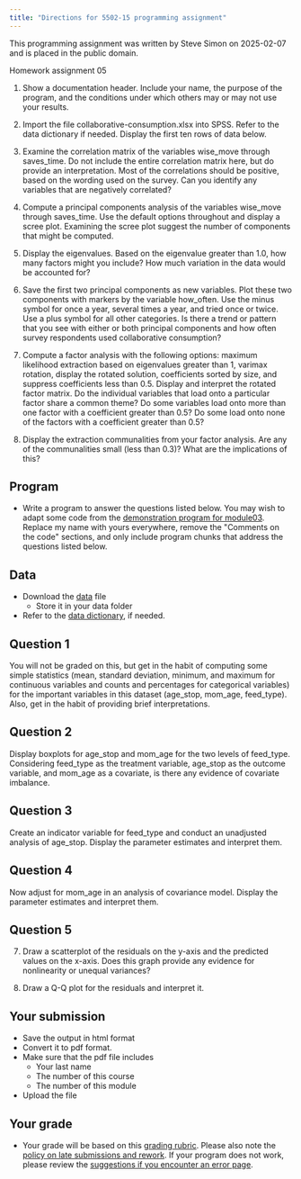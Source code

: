 ```yaml
---
title: "Directions for 5502-15 programming assignment"
---
```


This programming assignment was written by Steve Simon on 2025-02-07 and is placed in the public domain.

Homework assignment 05

1. Show a documentation header. Include your name, the purpose of the program, and the conditions under which others may or may not use your results. 

2. Import the file collaborative-consumption.xlsx into SPSS. Refer to the data dictionary if needed. Display the first ten rows of data below.

3. Examine the correlation matrix of the variables wise_move through saves_time. Do not include the entire correlation matrix here, but do provide an interpretation. Most of the correlations should be positive, based on the wording used on the survey. Can you identify any variables that are negatively correlated?

4. Compute a principal components analysis of the variables wise_move through saves_time. Use the default options throughout and display a scree plot. Examining the scree plot suggest the number of components that might be computed.

5. Display the eigenvalues. Based on the eigenvalue greater than 1.0, how many factors might you include? How much variation in the data would be accounted for?

6. Save the first two principal components as new variables. Plot these two components with markers by the variable how_often. Use the minus symbol for once a year, several times a year, and tried once or twice. Use a plus symbol for all other categories. Is there a trend or pattern that you see with either or both principal components and how often survey respondents used collaborative consumption?

7. Compute a factor analysis with the following options: maximum likelihood extraction based on eigenvalues greater than 1, varimax rotation, display the rotated solution, coefficients sorted by size, and suppress coefficients less than 0.5. Display and interpret the rotated factor matrix. Do the individual variables that load onto a particular factor share a common theme? Do some variables load onto more than one factor with a coefficient greater than 0.5? Do some load onto none of the factors with a coefficient greater than 0.5?

8. Display the extraction communalities from your factor analysis. Are any of the communalities small (less than 0.3)? What are the implications of this?

## Program

-   Write a program to answer the questions listed below. You may wish to adapt some code from the [demonstration program for module03][ref01]. Replace my name with yours everywhere, remove the "Comments on the code" sections, and only include program chunks that address the questions listed below.

[ref01]: https://github.com/pmean/classes/blob/master/biostats-2/03/src/simon-5502-03-demo.qmd

## Data

-   Download the [data][ref02] file
    -   Store it in your data folder
-   Refer to the [data dictionary][ref03], if needed.

[ref02]: https://github.com/pmean/data/blob/main/files/breast-feeding-preterm.csv
[ref03]: https://github.com/pmean/data/blob/main/files/breast-feeding-preterm.yaml

## Question 1

You will not be graded on this, but get in the habit of computing some simple statistics (mean, standard deviation, minimum, and maximum for continuous variables and counts and percentages for categorical variables) for the important variables in this dataset (age_stop, mom_age, feed_type). Also, get in the habit of providing brief interpretations.

## Question 2

Display boxplots for age_stop and mom_age for the two levels of feed_type. Considering feed_type as the treatment variable, age_stop as the outcome variable, and mom_age as a covariate, is there any evidence of covariate imbalance.

## Question 3

Create an indicator variable for feed_type and conduct an unadjusted analysis of age_stop. Display the parameter estimates and interpret them.

## Question 4 

Now adjust for mom_age in an analysis of covariance model. Display the parameter estimates and interpret them.

## Question 5

7. Draw a scatterplot of the residuals on the y-axis and the predicted values on the x-axis. Does this graph provide any evidence for nonlinearity or unequal variances?

8. Draw a Q-Q plot for the residuals and interpret it.


## Your submission

-   Save the output in html format
-   Convert it to pdf format.
-   Make sure that the pdf file includes
    -   Your last name
    -   The number of this course
    -   The number of this module
-   Upload the file

## Your grade

-   Your grade will be based on this [grading rubric][ref04]. Please also note the [policy on late submissions and rework][ref05]. If your program does not work, please review the [suggestions if you encounter an error page][ref06].

[ref04]: https://github.com/pmean/classes/blob/master/general/general-grading-rubric.md
[ref05]: https://github.com/pmean/classes/blob/master/general/policy-on-extensions-and-rework.md
[ref06]: https://github.com/pmean/classes/blob/master/general/suggestions-if-you-encounter-an-error.md